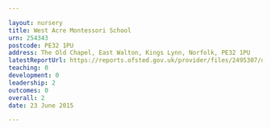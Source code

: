 ```yaml
---

layout: nursery
title: West Acre Montessori School
urn: 254343
postcode: PE32 1PU
address: The Old Chapel, East Walton, Kings Lynn, Norfolk, PE32 1PU
latestReportUrl: https://reports.ofsted.gov.uk/provider/files/2495307/urn/254343.pdf
teaching: 0
development: 0
leadership: 2
outcomes: 0
overall: 2
date: 23 June 2015

---
```

